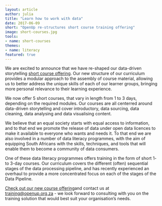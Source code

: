 ```yaml
---
layout: article
author: julia
title: "Learn how to work with data"
date: 2017-06-09
short: "OpenUp re-structures short course training offering"
image: short-courses.jpg
tools:
- name: short-courses
themes:
- name: literacy
featured: true
---
```


We are excited to announce that we have re-shaped our data-driven storytelling [short course offering](https://openup.org.za/courses.html).  Our new structure of our curriculum provides a modular approach to the assembly of course material, allowing us to better address the unique skills of each of our learner groups, bringing more personal relevance to their learning experience.

We now offer 5 short courses, that vary in length from 1 to 3 days, depending on the required modules.  Our courses are all centerred around data-driven storytelling and cover introductory, data sourcing, data cleaning, data analysing and data visualising content.

We believe that an equal society starts with equal access to information, and to that end we promote the release of data under open data licences to make it available to everyone who wants and needs it.  To that end we are also involved in a number of data literacy programmes, with the aim of equipping South Africans with the skills, techniques, and tools that will enable them to become a community of data consumers.

One of these data literacy programmes offers training in the form of short 1- to 3-day courses.  Our curriculum covers the different (often) sequential stages of the data processing pipeline, and has recently experienced an overhaul to provide a more concentrated focus on each of the stages of the Data Pipeline.

[Check out our new course offering](https://openup.org.za/courses.html)and contact us at [training@openup.org.za](mailto:training@openup.org.za) - we look forward to consulting with you on the training solution that would best suit your organisation’s needs.
